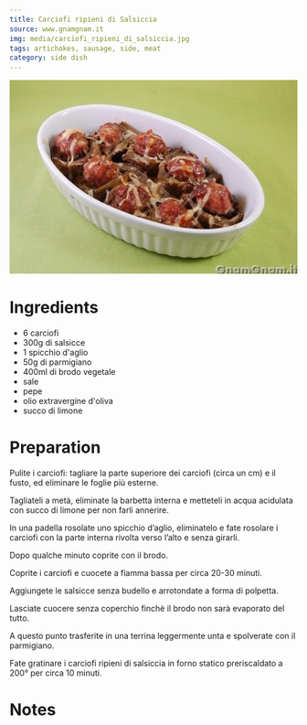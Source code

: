```yaml
---
title: Carciofi ripieni di Salsiccia
source: www.gnamgnam.it
img: media/carciofi_ripieni_di_salsiccia.jpg
tags: artichokes, sausage, side, meat
category: side dish
---
```


![Carciofi ripieni di Salsiccia](media/carciofi_ripieni_di_salsiccia.jpg)

Ingredients
===========

* 6 carciofi
* 300g di salsicce
* 1 spicchio d'aglio
* 50g di parmigiano
* 400ml di brodo vegetale
* sale
* pepe
* olio extravergine d'oliva
* succo di limone


Preparation
===========

Pulite i carciofi: tagliare la parte superiore dei carciofi (circa un cm) e il fusto, ed eliminare le foglie più esterne.

Tagliateli a metà, eliminate la barbetta interna e metteteli in acqua acidulata con succo di limone per non farli annerire.

In una padella rosolate uno spicchio d’aglio, eliminatelo e fate rosolare i carciofi con la parte interna rivolta verso l’alto e senza girarli.

Dopo qualche minuto coprite con il brodo.

Coprite i carciofi e cuocete a fiamma bassa per circa 20-30 minuti.

Aggiungete le salsicce senza budello e arrotondate a forma di polpetta.

Lasciate cuocere senza coperchio finchè il brodo non sarà evaporato del tutto.

A questo punto trasferite in una terrina leggermente unta e spolverate con il parmigiano.

Fate gratinare i carciofi ripieni di salsiccia in forno statico preriscaldato a 200° per circa 10  minuti.

Notes
=====
